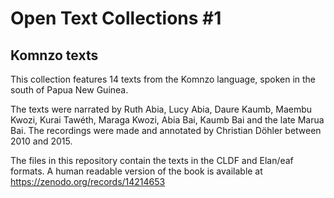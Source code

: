 # Open Text Collections #1 
## Komnzo texts

This collection features 14 texts from the Komnzo language, spoken in the south of Papua New Guinea. 

The texts were narrated by Ruth Abia, Lucy Abia, Daure Kaumb, Maembu Kwozi, Kurai Tawéth, Maraga Kwozi, Abia Bai, Kaumb Bai and the late Marua Bai. The recordings were made and annotated by Christian Döhler between 2010 and 2015. 

The files in this repository contain the texts in the CLDF and Elan/eaf formats. A human readable version of the book is available at https://zenodo.org/records/14214653
